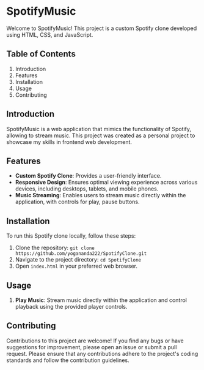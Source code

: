 # SpotifyMusic

Welcome to SpotifyMusic! This project is a custom Spotify clone developed using HTML, CSS, and JavaScript.

## Table of Contents
1. Introduction
2. Features
3. Installation
4. Usage
5. Contributing

## Introduction
SpotifyMusic is a web application that mimics the functionality of Spotify, allowing to stream music. This project was created as a personal project to showcase my skills in frontend web development.

## Features
- **Custom Spotify Clone**: Provides a user-friendly interface.
- **Responsive Design**: Ensures optimal viewing experience across various devices, including desktops, tablets, and mobile phones.
- **Music Streaming**: Enables users to stream music directly within the application, with controls for play, pause buttons.

## Installation
To run this Spotify clone locally, follow these steps:
1. Clone the repository: `git clone https://github.com/yogananda222/SpotifyClone.git`
2. Navigate to the project directory: `cd SpotifyClone`
3. Open `index.html` in your preferred web browser.

## Usage
1. **Play Music**: Stream music directly within the application and control playback using the provided player controls.

## Contributing
Contributions to this project are welcome! If you find any bugs or have suggestions for improvement, please open an issue or submit a pull request. Please ensure that any contributions adhere to the project's coding standards and follow the contribution guidelines.

